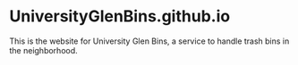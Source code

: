 # UniversityGlenBins.github.io
This is the website for University Glen Bins, a service to handle trash bins in the neighborhood.

